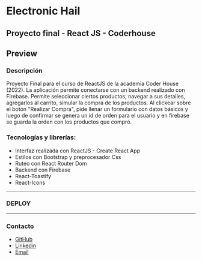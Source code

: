 <h1>Electronic Hail</h1>
<h2>Proyecto final - React JS - Coderhouse</h2>

<h2>Preview</h2>

<h3>Descripción</h3>
<p>Proyecto Final para el curso de ReactJS de la academia Coder House (2022). La aplicación permite conectarse con un backend realizado con Firebase. Permite seleccionar ciertos productos, navegar a sus detalles, agregarlos al carrito, simular la compra de los productos. Al clickear sobre el botón "Realizar Compra", pide llenar un formulario con datos básicos y luego de confirmar se genera un id de orden para el usuario y en firebase se guarda la orden con los productos que compró.</p>

<h3>Tecnologías y librerías:</h3>

<ul>
<li>Interfaz realizada con ReactJS - Create React App </li>
<li>Estilos con Bootstrap y preprocesador Css</li>
<li>Ruteo con React Router Dom</li>
<li>Backend con Firebase</li>
<li>React-Toastify </li>
<li>React-Icons </li>
</ul>

<hr> </hr>

<h3>DEPLOY</h3>

<hr> </hr>

<h3>Contacto</h3>

<ul>
<li><a href="https://github.com/lautarohaili">GitHub</a></li>
<li><a href="https://www.linkedin.com/in/lautaro-haili/">Linkedin</a></li>
<li><a href="lautarohaili@gmail.com">Email</a></li>
</ul>

